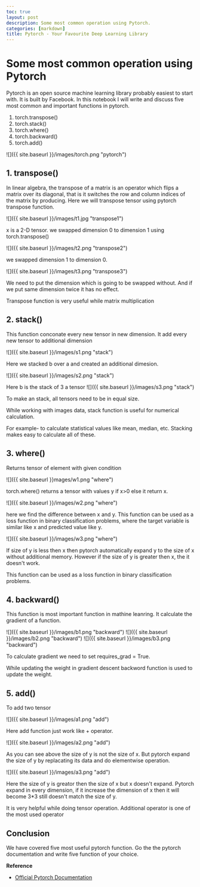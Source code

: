 ```yaml
---
toc: true
layout: post
description: Some most common operation using Pytorch.
categories: [markdown]
title: Pytorch - Your Favourite Deep Learning Library
---
```

# Some most common operation using Pytorch

Pytorch is an open source machine learning library probably easiest to start with. It is built by Facebook. In this notebook I will write and discuss five most common and important functions in pytorch.

1. torch.transpose()
2. torch.stack()
3. torch.where()
4. torch.backward()
5. torch.add()

![]({{ site.baseurl }}/images/torch.png "pytorch")

## 1. transpose()
In linear algebra, the transpose of a matrix is an operator which flips a matrix over its diagonal, that is it switches the row and column indices of the matrix by producing. Here we will transpose tensor using pytorch transpose function.

![]({{ site.baseurl }}/images/t1.jpg "transpose1")

x is a 2-D tensor. we swapped dimension 0 to dimension 1 using torch.transpose()

![]({{ site.baseurl }}/images/t2.png "transpose2")

we swapped dimension 1 to dimension 0.

![]({{ site.baseurl }}/images/t3.png "transpose3")

We need to put the dimension which is going to be swapped without. And if we put same dimension twice it has no effect.

Transpose function is very useful while matrix multiplication

## 2. stack()

This function conconate every new tensor in new dimension. It add every new tensor to additional dimension

![]({{ site.baseurl }}/images/s1.png "stack")

Here we stacked b over a and created an additional dimesion.

![]({{ site.baseurl }}/images/s2.png "stack")

Here b is the stack of 3 a tensor
![]({{ site.baseurl }}/images/s3.png "stack")

To make an stack, all tensors need to be in equal size.

While working with images data, stack function is useful for numerical calculation.

For example- to calculate statistical values like mean, median, etc. Stacking makes easy to calculate all of these.

## 3. where()
Returns tensor of element with given condition

![]({{ site.baseurl }}mages/w1.png "where")

torch.where() returns a tensor with values y if x>0 else it return x.

![]({{ site.baseurl }}/images/w2.png "where")

here we find the difference between x and y. This function can be used as a loss function in binary classification problems, where the target variable is similar like x and predicted value like y.

![]({{ site.baseurl }}/images/w3.png "where")

If size of y is less then x then pytorch automatically expand y to the size of x without additional memory. However if the size of y is greater then x, the it doesn't work.

This function can be used as a loss function in binary classification problems.

## 4. backward()
This function is most important function in mathine leanring. It calculate the gradient of a function.

![]({{ site.baseurl }}/images/b1.png "backward")
![]({{ site.baseurl }}/images/b2.png "backward")
![]({{ site.baseurl }}/images/b3.png "backward")

To calculate gradient we need to set requires_grad = True.

While updating the weight in gradient descent backword function is used to update the weight.

## 5. add()

To add two tensor

![]({{ site.baseurl }}/images/a1.png "add")

Here add function just work like + operator.

![]({{ site.baseurl }}/images/a2.png "add")

As you can see above the size of y is not the size of x. But pytorch expand the size of y by replacating its data and do elementwise operation.

![]({{ site.baseurl }}/images/a3.png "add")

Here the size of y is greator then the size of x but x doesn't expand. Pytorch expand in every dimension, if it increase the dimension of x then it will become 3*3 still doesn't match the size of y.

It is very helpful while doing tensor operation. Additional operator is one of the most used operator

## Conclusion
We have covered five most useful pytorch function. Go the the pytorch documentation and write five function of your choice.

**Reference**

* [Official Pytorch Documentation](https://pytorch.org/docs/stable/tensors.html)